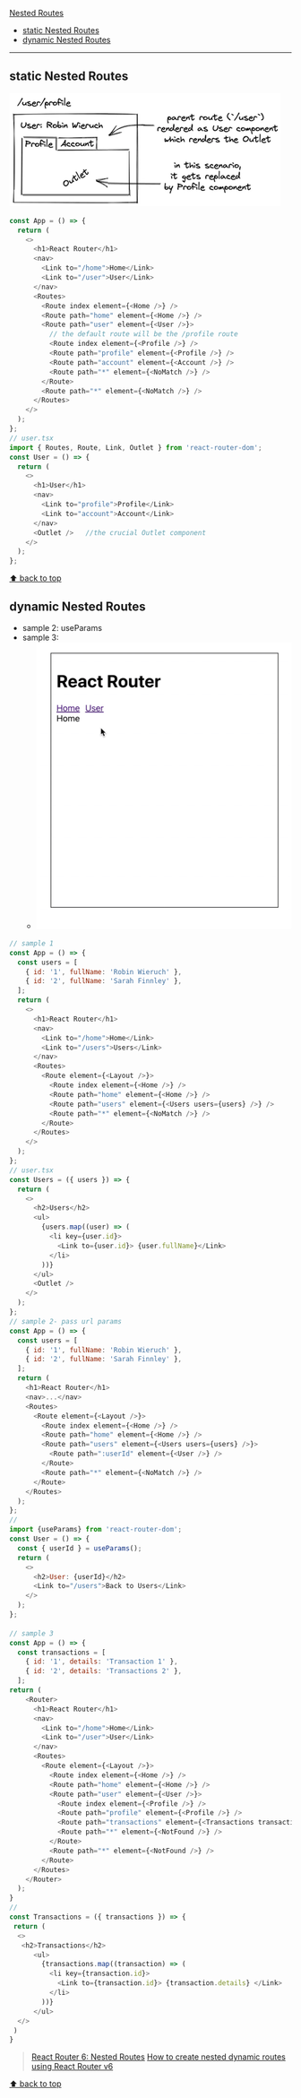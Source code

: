 [Nested Routes](#top)
  
- [static Nested Routes](#static-nested-routes)
- [dynamic Nested Routes](#dynamic-nested-routes)

---------------------------------------------------------------------------------------------

## static Nested Routes

![Nested Routes](./images/NestedRoutes.png)

```javascript
const App = () => {
  return (
    <>
      <h1>React Router</h1>
      <nav>
        <Link to="/home">Home</Link>
        <Link to="/user">User</Link>
      </nav>
      <Routes>
        <Route index element={<Home />} />
        <Route path="home" element={<Home />} />
        <Route path="user" element={<User />}>
          // the default route will be the /profile route
          <Route index element={<Profile />} />
          <Route path="profile" element={<Profile />} />
          <Route path="account" element={<Account />} />
          <Route path="*" element={<NoMatch />} />
        </Route>
        <Route path="*" element={<NoMatch />} />
      </Routes>
    </>
  );
};
// user.tsx
import { Routes, Route, Link, Outlet } from 'react-router-dom';
const User = () => {
  return (
    <>
      <h1>User</h1>
      <nav>
        <Link to="profile">Profile</Link>
        <Link to="account">Account</Link>
      </nav>
      <Outlet />   //the crucial Outlet component
    </>
  );
};
```

[⬆ back to top](#top)

## dynamic Nested Routes

- sample 2: useParams
- sample 3:
  - ![dynamicNestedRouter](./images/dynamicNestedRouter.gif)

```javascript
// sample 1
const App = () => {
  const users = [
    { id: '1', fullName: 'Robin Wieruch' },
    { id: '2', fullName: 'Sarah Finnley' },
  ];
  return (
    <>
      <h1>React Router</h1>
      <nav>
        <Link to="/home">Home</Link>
        <Link to="/users">Users</Link>
      </nav>
      <Routes>
        <Route element={<Layout />}>
          <Route index element={<Home />} />
          <Route path="home" element={<Home />} />
          <Route path="users" element={<Users users={users} />} />
          <Route path="*" element={<NoMatch />} />
        </Route>
      </Routes>
    </>
  );
};
// user.tsx
const Users = ({ users }) => {
  return (
    <>
      <h2>Users</h2>
      <ul>
        {users.map((user) => (
          <li key={user.id}>
            <Link to={user.id}> {user.fullName}</Link>
          </li>
        ))}
      </ul>
      <Outlet />
    </>
  );
};
// sample 2- pass url params
const App = () => {
  const users = [
    { id: '1', fullName: 'Robin Wieruch' },
    { id: '2', fullName: 'Sarah Finnley' },
  ];
  return (
    <h1>React Router</h1>
    <nav>...</nav>
    <Routes>
      <Route element={<Layout />}>
        <Route index element={<Home />} />
        <Route path="home" element={<Home />} />
        <Route path="users" element={<Users users={users} />}>
          <Route path=":userId" element={<User />} />
        </Route>
        <Route path="*" element={<NoMatch />} />
      </Route>
    </Routes>
  );
};
//
import {useParams} from 'react-router-dom';
const User = () => {
  const { userId } = useParams();
  return (
    <>
      <h2>User: {userId}</h2>
      <Link to="/users">Back to Users</Link>
    </>
  );
};

// sample 3
const App = () => {
  const transactions = [
    { id: '1', details: 'Transaction 1' },
    { id: '2', details: 'Transactions 2' },
  ];
return (
    <Router>
      <h1>React Router</h1>
      <nav>
        <Link to="/home">Home</Link>
        <Link to="/user">User</Link>
      </nav>
      <Routes>
        <Route element={<Layout />}>
          <Route index element={<Home />} />
          <Route path="home" element={<Home />} />
          <Route path="user" element={<User />}>
            <Route index element={<Profile />} />
            <Route path="profile" element={<Profile />} />
            <Route path="transactions" element={<Transactions transactions={transactions} />} />
            <Route path="*" element={<NotFound />} />
          </Route>
          <Route path="*" element={<NotFound />} />
        </Route>
      </Routes>
    </Router>
  );
}
// 
const Transactions = ({ transactions }) => {
 return (
  <>
   <h2>Transactions</h2>
      <ul>
        {transactions.map((transaction) => (
          <li key={transaction.id}>
            <Link to={transaction.id}> {transaction.details} </Link>
          </li>
        ))}
      </ul>
  </>
 )
}
```

> [React Router 6: Nested Routes](https://www.robinwieruch.de/react-router-nested-routes/)
> [How to create nested dynamic routes using React Router v6](https://jnpiyush.medium.com/how-to-create-nested-dynamic-routes-using-react-router-v6-96edc4daa061)

[⬆ back to top](#top)
